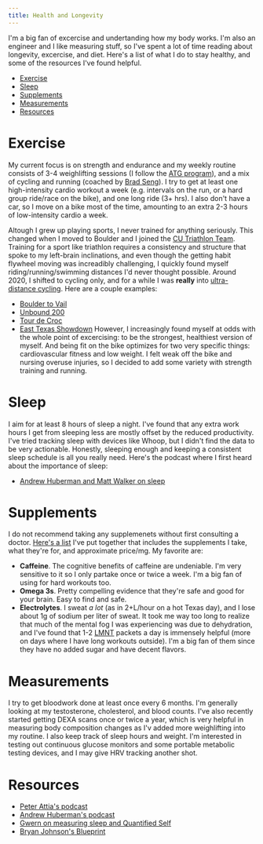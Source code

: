 ```yaml
---
title: Health and Longevity
---
```

I'm a big fan of excercise and undertanding how my body works. I'm also an engineer and I like measuring stuff, so I've spent a lot of time reading about longevity, excercise, and diet. Here's a list of what I do to stay healthy, and some of the resources I've found helpful.

- [Exercise](#exercise)
- [Sleep](#sleep)
- [Supplements](#supplements)
- [Measurements](#measurements)
- [Resources](#resources)

# Exercise
My current focus is on strength and endurance and my weekly routine consists of 3-4 weighlifting sessions (I follow the [ATG program](https://www.atgonlinecoaching.com/)), and a mix of cycling and running (coached by [Brad Seng](https://www.d3multisport.com/our-coaches/brad-seng)). I try to get at least one high-intensity cardio workout a week (e.g. intervals on the run, or a hard group ride/race on the bike), and one long ride (3+ hrs). I also don't have a car, so I move on a bike most of the time, amounting to an extra 2-3 hours of low-intensity cardio a week.

Altough I grew up playing sports, I never trained for anything seriously. This changed when I moved to Boulder and I joined the [CU Triathlon Team](https://www.cutriathlon.com/). Training for a sport like triathlon requires a consistency and structure that spoke to my left-brain inclinations, and even though the getting habit flywheel moving was increadibly challenging, I quickly found myself riding/running/swimming distances I'd never thought possible. Around 2020, I shifted to cycling only, and for a while I was **really** into [ultra-distance cycling](https://en.wikipedia.org/wiki/Ultra-distance_cycling). Here are a couple examples: 
- [Boulder to Vail](https://www.strava.com/activities/7133415452)
- [Unbound 200](https://www.strava.com/activities/7256188457) 
- [Tour de Croc](https://www.strava.com/activities/7348087456)
- [East Texas Showdown](https://www.strava.com/activities/8737219081)
However, I increasingly found myself at odds with the whole point of excercising: to be the strongest, healthiest version of myself. And being fit on the bike optimizes for two very specific things: cardiovascular fitness and low weight. I felt weak off the bike and nursing overuse injuries, so I decided to add some variety with strength training and running.  

# Sleep 

I aim for at least 8 hours of sleep a night. I've found that any extra work hours I get from sleeping less are mostly offset by the reduced productivity. I've tried tracking sleep with devices like Whoop, but I didn't find the data to be very actionable. Honestly, sleeping enough and keeping a consistent sleep schedule is all you really need. Here's the podcast where I first heard about the importance of sleep:
- [Andrew Huberman and Matt Walker on sleep](https://www.youtube.com/watch?v=gbQFSMayJxk)

# Supplements

I do not recommend taking any supplemenets without first consulting a doctor. [Here's a list](https://docs.google.com/spreadsheets/d/1SLvUedtbfI9P0huaCIQEsxESnAF2JUXrzqLDqs1By6k/edit#gid=0) I've put together that includes the supplements I take, what they're for, and approximate price/mg. My favorite are: 
- **Caffeine**. The cognitive benefits of caffeine are undeniable. I'm very sensitive to it so I only partake once or twice a week. I'm a big fan of using for hard workouts too. 
- **Omega 3s**. Pretty compelling evidence that they're safe and good for your brain. Easy to find and safe. 
- **Electrolytes**. I sweat *a lot* (as in 2+L/hour on a hot Texas day), and I lose about 1g of sodium per liter of sweat. It took me way too long to realize that much of the mental fog I was experiencing was due to dehydration, and I've found that 1-2 [LMNT](https://drinklmnt.com/) packets a day is immensely helpful (more on days where I have long workouts outside). I'm a big fan of them since they have no added sugar and have decent flavors.

# Measurements 

I try to get bloodwork done at least once every 6 months. I'm generally looking at my testosterone, cholesterol, and blood counts. I've also recently started getting DEXA scans once or twice a year, which is very helpful in measuring body composition changes as I'v added more weighlifting into my routine. I also keep track of sleep hours and weight. I'm interested in testing out continuous glucose monitors and some portable metabolic testing devices, and I may give HRV tracking another shot.

<!-- # Meditation 

WIP -->

# Resources
- [Peter Attia's podcast](https://peterattiamd.com/podcast/)
- [Andrew Huberman's podcast](https://hubermanlab.com)
- [Gwern on measuring sleep and Quantified Self](https://gwern.net/zeo/zeo)
- [Bryan Johnson's Blueprint](https://blueprint.bryanjohnson.co/)